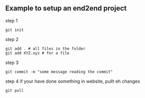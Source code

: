 ## Example to setup an end2end project

step 1 
```
git init 
```

step 2
```
git add . # all files in the folder
git add XYZ.xyz # for a file
```

step 3
```
git commit -m "some message reading the commit"
```

step 4
if your have done something in website, pullt eh changes
```
git pull
```
